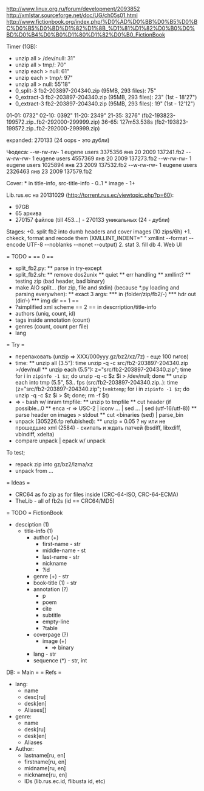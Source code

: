 http://www.linux.org.ru/forum/development/2093852
http://xmlstar.sourceforge.net/doc/UG/ch05s01.html
http://www.fictionbook.org/index.php/%D0%AD%D0%BB%D0%B5%D0%BC%D0%B5%D0%BD%D1%82%D1%8B_%D1%81%D1%82%D0%B0%D0%BD%D0%B4%D0%B0%D1%80%D1%82%D0%B0_FictionBook

Timer (1GB):
* unzip all > /dev/null: 31"
* unzip all > tmp/: 70"
* unzip each > null: 61"
* unzip each > tmp/: 97"
* unzip all > null: 55'18"
* 0_split-3 fb2-203897-204340.zip (95MB, 293 files): 75"
* 0_extract-3 fb2-203897-204340.zip (95MB, 293 files): 23" (1st - 18'27")
* 0_extract-3 fb2-203897-204340.zip (95MB, 293 files): 19" (1st - 12'12")

01-01:	0732"
02-10:	0392"
11-20:	2349"
21-35:	3276" (fb2-193823-199572.zip..fb2-292000-299999.zip)
36-65:	127m53.538s (fb2-193823-199572.zip..fb2-292000-299999.zip)

expanded: 270133 (24 oops - это дубли)

Чюдеса:
--w-rw-rw- 1 eugene users 3375356 янв 20  2009 137241.fb2
--w-rw-rw- 1 eugene users 4557369 янв 20  2009 137273.fb2
--w-rw-rw- 1 eugene users 1025894 янв 23  2009 137532.fb2
--w-rw-rw- 1 eugene users 2326463 янв 23  2009 137579.fb2

Cover:
	* in title-info, src-title-info - 0..1
	* image - 1+

Lib.rus.ec на 20131029 (http://torrent.rus.ec/viewtopic.php?p=60):
* 97GB
* 65 архива
* 270157 файлов (till 453...) - 270133 уникальных (24 - дубли)

Stages:
+0. split fb2 into dumb headers and cover images (10 zips/6h)
+1. chkeck, format and recode them (XMLLINT_INDENT=" " xmllint --format --encode UTF-8 --noblanks --nonet --output)
 2. stat
 3. fill db
 4. Web UI

= TODO =
== 0 ==
* split_fb2.py:
** parse in try-except
* split_fb2.sh:
** remove dos2unix
** quiet
** err handling
** xmllint?
** testing zip (bad header, bad binary)
* make AIO split... (for zip, file and stdin) (because *.py loading and parsing everywhen):
** exact 3 args:
*** in (folder/zip/fb2/-)
*** hdr out (dir/-)
*** img dir
== 1 ==
* ?simplified xml scheme
== 2 ==
in descrription/title-info
* authors (uniq, count, id)
* tags inside annotation (count)
* genres (count, count per file)
* lang

= Try =
* перепаковать (unzip => XXX/000yyy.gz/bz2/xz/7z) - еще 100 гигов)
* time:
** unzip all (3.5"):
	time unzip -q -c src/fb2-203897-204340.zip >/dev/null
** unzip each (5.5"):
	z="src/fb2-203897-204340.zip"; time for i in `zipinfo -1 $z`; do unzip -q -c $z $i > /dev/null; done
** unzip each into tmp (5.5", 53.. fps (src/fb2-203897-204340.zip..):
	time (z="src/fb2-203897-204340.zip"; t=`mktemp`; for i in `zipinfo -1 $z`; do unzip -q -c $z $i > $t; done; rm -f $t)
* => - bash w/ inram tmpfile:
** unzip to tmpfile
** cut header (if possible...0
** enca -r <file> => USC-2 | iconv ... | sed ... | sed (utf-16/utf-8))
** parse header on images > stdout
** cut <binaries (sed) | parse_bin
* unpack (305226.fp refubished):
** unzip = 0.05
? ну или не прошедшие xml (2584) - скипать и ждать патчей (bsdiff, libxdiff, vbindiff, xdelta)
* compare unpack | epack w/ unpack

To test;
* repack zip into gz/bz2/lzma/xz
* unpack from ...

= Ideas =
* CRC64 as fo zip as for files inside (CRC-64-ISO, CRC-64-ECMA)
* TheLib - all of fb2s (id == CRC64/MD5)

= TODO =
FictionBook
- desciption (1)
  - title-info (1)
    - author (+)
      - first-name - str
      - middle-name - st
      - last-name - str
      - nickname
      - ?id
    - genre (+) - str
    - book-title (1) - str
    - annotation (?)
      - p
      - poem
      - cite
      - subtitle
      - empty-line
      - ?table
    - coverpage (?)
      - image (+)
        - => binary
    - lang - str
    - sequence (*) - str, int

DB:
= Main =
= Refs =
* lang:
    * name
    * desc[ru]
    * desk[en]
    * Aliases[]
* genre:
    * name
    * desk[ru]
    * desk[en]
    * Aliases
* Author:
    * lastname[ru, en]
    * firstname[ru, en]
    * midname[ru, en]
    * nickname[ru, en]
    * IDs (lib.rus.ec.id, flibusta id, etc)
